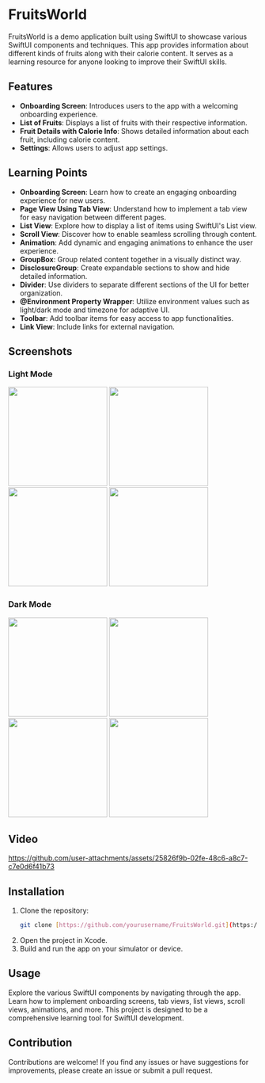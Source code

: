 # FruitsWorld

FruitsWorld is a demo application built using SwiftUI to showcase various SwiftUI components and techniques. This app provides information about different kinds of fruits along with their calorie content. It serves as a learning resource for anyone looking to improve their SwiftUI skills.

## Features

- **Onboarding Screen**: Introduces users to the app with a welcoming onboarding experience.
- **List of Fruits**: Displays a list of fruits with their respective information.
- **Fruit Details with Calorie Info**: Shows detailed information about each fruit, including calorie content.
- **Settings**: Allows users to adjust app settings.

## Learning Points

- **Onboarding Screen**: Learn how to create an engaging onboarding experience for new users.
- **Page View Using Tab View**: Understand how to implement a tab view for easy navigation between different pages.
- **List View**: Explore how to display a list of items using SwiftUI's List view.
- **Scroll View**: Discover how to enable seamless scrolling through content.
- **Animation**: Add dynamic and engaging animations to enhance the user experience.
- **GroupBox**: Group related content together in a visually distinct way.
- **DisclosureGroup**: Create expandable sections to show and hide detailed information.
- **Divider**: Use dividers to separate different sections of the UI for better organization.
- **@Environment Property Wrapper**: Utilize environment values such as light/dark mode and timezone for adaptive UI.
- **Toolbar**: Add toolbar items for easy access to app functionalities.
- **Link View**: Include links for external navigation.

## Screenshots
 ### Light Mode
<img src="https://github.com/user-attachments/assets/2d9e89d5-8c89-4456-ac0a-b6fa29e10e90" width="200" />
<img src="https://github.com/user-attachments/assets/6b921737-4a8c-487b-a9a0-d21700560103" width="200" />
<img src="https://github.com/user-attachments/assets/86b0c64c-91e6-47d6-9e30-fd44f335ee84" width="200" />
<img src="https://github.com/user-attachments/assets/f203b611-bb8b-4a16-8b1e-e0bb70529596" width="200" />

 ### Dark Mode
<img src="https://github.com/user-attachments/assets/3a2c52ca-6f49-407b-96a2-0117085cc085" width="200" />
<img src="https://github.com/user-attachments/assets/b811f3a8-ebd7-46e3-831e-b28cf6269cfb" width="200" />
<img src="https://github.com/user-attachments/assets/2ed41ce9-53c0-4fb0-a659-723b9616ced5" width="200" />
<img src="https://github.com/user-attachments/assets/84af1cc3-c9b3-4712-8c58-a8b779156c9e" width="200" />

## Video 

https://github.com/user-attachments/assets/25826f9b-02fe-48c6-a8c7-c7e0d6f41b73


## Installation

1. Clone the repository:
   ```bash
   git clone [https://github.com/yourusername/FruitsWorld.git](https://github.com/Faizulkarim/FruitesWorld.git)

2. Open the project in Xcode.
3. Build and run the app on your simulator or device.

## Usage

Explore the various SwiftUI components by navigating through the app. Learn how to implement onboarding screens, tab views, list views, scroll views, animations, and more. This project is designed to be a comprehensive learning tool for SwiftUI development.

## Contribution

Contributions are welcome! If you find any issues or have suggestions for improvements, please create an issue or submit a pull request.
